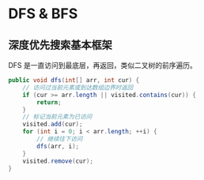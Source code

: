 # DFS & BFS



## 深度优先搜索基本框架

DFS 是一直访问到最底层，再返回，类似二叉树的前序遍历。

```java
public void dfs(int[] arr, int cur) {
    // 访问过当前元素或到达数组边界时返回
    if (cur >= arr.length || visited.contains(cur)) {
        return;
    }
    // 标记当前元素为已访问
    visited.add(cur);
    for (int i = 0; i < arr.length; ++i) {
        // 继续往下访问
        dfs(arr, i);
    }
    visited.remove(cur);
}
```



